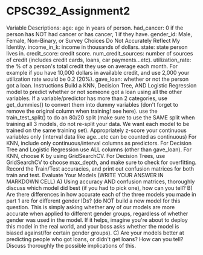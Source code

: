 # CPSC392_Assignment2

Variable Descriptions:
age: age in years of person.
had_cancer: 0 if the person has NOT had cancer or has cancer, 1 if they have.
gender_id: Male, Female, Non-Binary, or Survey Choices Do Not Accurately Reflect My Identity.
income_in_k: income in thousands of dollars.
state: state person lives in.
credit_score: credit score.
num_credit_sources: number of sources of credit (includes credit cards, loans, car payments...etc).
utilization_rate: the % of a person's total credit they use on average each month. For example if you have 10,000 dollars in available credit, and use 2,000 your utilization rate would be 0.2 (20%).
gave_loan: whether or not the person got a loan.
Instructions
Build a KNN, Decision Tree, AND Logistic Regression model to predict whether or not someone got a loan using all the other variables.
If a variable/predictor has more than 2 categories, use get_dummies() to convert them into dummy variables (don't forget to remove the original column when training! see here).
use the train_test_split() to do an 80/20 split (make sure to use the SAME split when training all 3 models, do not re-split your data. We want each model to be trained on the same training set).
Appropriately z-score your continuous variables only (interval data like age...etc can be counted as continuous)
For KNN, include only continuous/interval columns as predictors. For Decision Tree and Logistic Regression use ALL columns (other than gave_loan).
For KNN, choose K by using GridSearchCV.
For Decision Trees, use GridSearchCV to choose max_depth, and make sure to check for overfitting.
Record the Train/Test accuracies, and print out confusion matrices for both train and test.
Evaluate Your Models (WRITE YOUR ANSWER IN MARKDOWN CELL)
A) Using accuracy AND confusion matrices, thoroughly discuss which model did best (if you had to pick one), how can you tell?
B) Are there differences in how accurate each of the three models you made in part 1 are for different gender IDs? (do NOT build a new model for this question. This is simply asking whether any of our models are more accurate when applied to different gender groups, regardless of whether gender was used in the model. If it helps, imagine you're about to deploy this model in the real world, and your boss asks whether the model is biased against/for certain gender groups).
C) Are your models better at predicting people who got loans, or didn't get loans? How can you tell? Discuss thoroughly the possible implications of this.
